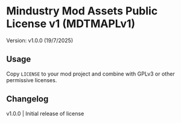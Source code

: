 # Mindustry Mod Assets Public License v1 (MDTMAPLv1)
Version: v1.0.0 (19/7/2025)

## Usage
Copy `LICENSE` to your mod project and combine with GPLv3 or other permissive licenses.

## Changelog
v1.0.0 | Initial release of license
